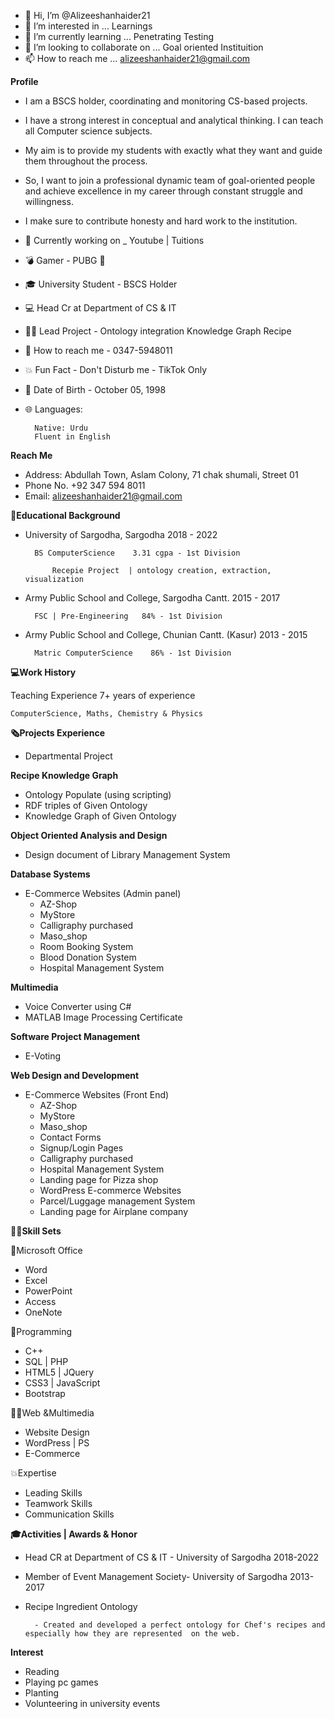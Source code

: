 - 👋 Hi, I’m @Alizeeshanhaider21
- 👀 I’m interested in ... Learnings
- 🌱 I’m currently learning ... Penetrating Testing
- 💞️ I’m looking to collaborate on ... Goal oriented Instituition
- 📫 How to reach me ... alizeeshanhaider21@gmail.com

**Profile**

- I am a BSCS holder, coordinating and monitoring CS-based projects. 
- I have a strong interest in conceptual and analytical thinking. I can teach all Computer science subjects. 
- My aim is to provide my students with exactly what they want and guide them throughout the process. 
- So, I want to join a professional dynamic team of goal-oriented people and achieve excellence in my career through constant struggle and willingness. 
- I make sure to contribute honesty and hard work to the institution.

- 📱 Currently working on _ Youtube | Tuitions 
- 💣 Gamer - PUBG 🔫 
- 🎓 University Student - BSCS Holder 
- 💻 Head Cr at Department of CS & IT 
- 👨‍💻 Lead Project - Ontology integration Knowledge Graph Recipe 
- 💬 How to reach me - 0347-5948011 
- 💥 Fun Fact - Don't Disturb me - TikTok Only
- 🎂 Date of Birth - October 05, 1998
- 🌐 Languages:
        
        Native: Urdu
        Fluent in English

**Reach Me**

- Address:
        Abdullah Town, Aslam Colony, 71 chak shumali, Street 01
- Phone No.
        +92 347 594 8011
- Email:
        alizeeshanhaider21@gmail.com


**📙Educational Background**

- University of Sargodha, Sargodha    2018 - 2022   
        
        BS ComputerScience    3.31 cgpa - 1st Division
    
            Recepie Project  | ontology creation, extraction, visualization

- Army Public School and College, Sargodha Cantt.   2015 - 2017   
        
        FSC | Pre-Engineering   84% - 1st Division

- Army Public School and College, Chunian Cantt. (Kasur)    2013 - 2015   
        
        Matric ComputerScience    86% - 1st Division

**💻Work History**

Teaching Experience
7+ years of experience 

    ComputerScience, Maths, Chemistry & Physics

**🗞Projects Experience**

- Departmental Project

**Recipe Knowledge Graph**

- Ontology Populate (using scripting)         
- RDF triples of Given Ontology
- Knowledge Graph of Given Ontology

**Object Oriented Analysis and Design**

- Design document of Library Management System

**Database Systems**

- E-Commerce Websites (Admin panel)
    - AZ-Shop
    - MyStore  
    - Calligraphy purchased    
    - Maso_shop
    - Room Booking System    
    - Blood Donation System    
    - Hospital Management System

**Multimedia**

- Voice Converter using C#                
- MATLAB Image Processing Certificate

**Software Project Management**

- E-Voting 

**Web Design and Development**

- E-Commerce Websites (Front End)
     - AZ-Shop       
     - MyStore         
     - Maso_shop       
     - Contact Forms                    
     - Signup/Login Pages
     - Calligraphy purchased      
     - Hospital Management System
     - Landing page for Pizza shop            
     - WordPress E-commerce Websites
     - Parcel/Luggage management System 
     - Landing page for Airplane company  

**👨‍💻Skill Sets**

📔Microsoft Office

- Word
- Excel
- PowerPoint
- Access
- OneNote

💾Programming

- C++
- SQL | PHP
- HTML5 | JQuery
- CSS3 | JavaScript
- Bootstrap

👨‍💻Web &Multimedia

- Website Design
- WordPress | PS
- E-Commerce

💥Expertise

- Leading Skills
- Teamwork Skills
- Communication Skills

**🎓Activities | Awards & Honor**

- Head CR at Department of CS & IT - University of Sargodha                     2018-2022                                                           

- Member of Event Management Society- University of Sargodha                    2013-2017                                

- Recipe Ingredient Ontology

        - Created and developed a perfect ontology for Chef's recipes and especially how they are represented  on the web.

**Interest**

- Reading
- Playing pc games
- Planting
- Volunteering in university events









<!---
Alizeeshanhaider21/Alizeeshanhaider21 is a ✨ special ✨ repository because its `README.md` (this file) appears on your GitHub profile.
You can click the Preview link to take a look at your changes.
--->
